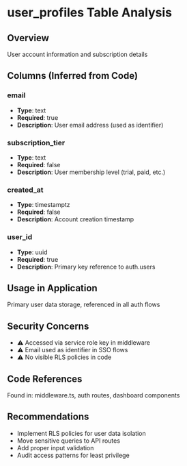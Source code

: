 # user_profiles Table Analysis

## Overview
User account information and subscription details

## Columns (Inferred from Code)
### email
- **Type**: text
- **Required**: true
- **Description**: User email address (used as identifier)

### subscription_tier
- **Type**: text
- **Required**: false
- **Description**: User membership level (trial, paid, etc.)

### created_at
- **Type**: timestamptz
- **Required**: false
- **Description**: Account creation timestamp

### user_id
- **Type**: uuid
- **Required**: true
- **Description**: Primary key reference to auth.users

## Usage in Application
Primary user data storage, referenced in all auth flows

## Security Concerns
- ⚠️ Accessed via service role key in middleware
- ⚠️ Email used as identifier in SSO flows
- ⚠️ No visible RLS policies in code

## Code References
Found in: middleware.ts, auth routes, dashboard components

## Recommendations
- Implement RLS policies for user data isolation
- Move sensitive queries to API routes
- Add proper input validation
- Audit access patterns for least privilege
